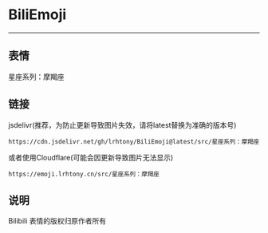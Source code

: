 # BiliEmoji
---
## 表情
星座系列：摩羯座
## 链接
jsdelivr(推荐，为防止更新导致图片失效，请将latest替换为准确的版本号)
```
https://cdn.jsdelivr.net/gh/lrhtony/BiliEmoji@latest/src/星座系列：摩羯座
```
或者使用Cloudflare(可能会因更新导致图片无法显示)
```
https://emoji.lrhtony.cn/src/星座系列：摩羯座
```
## 说明
Bilibili 表情的版权归原作者所有
